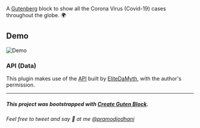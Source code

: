 A [Gutenberg](https://wordpress.org/gutenberg/) block to show all the Corona Virus (Covid-19) cases throughout the globe. 🌍

## Demo 

![Demo](https://i.imgur.com/L7wIXYg.gif "CoronaMap Demo")


### API (Data)
This plugin makes use of the [API](https://github.com/novelcovid/api) built by [EliteDaMyth](https://github.com/EliteDaMyth),  with the author's permission. 

---
##### This project was bootstrapped with [Create Guten Block](https://github.com/ahmadawais/create-guten-block).


###### Feel free to tweet and say 👋 at me [@pramodjodhani](https://twitter.com/pramodjodhani/)
